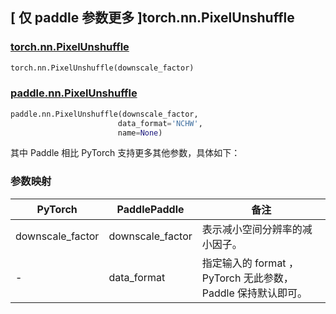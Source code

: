 ## [ 仅 paddle 参数更多 ]torch.nn.PixelUnshuffle
### [torch.nn.PixelUnshuffle](https://pytorch.org/docs/stable/generated/torch.nn.PixelUnshuffle.html?highlight=pixel#torch.nn.PixelUnshuffle)

```python
torch.nn.PixelUnshuffle(downscale_factor)
```

### [paddle.nn.PixelUnshuffle](https://www.paddlepaddle.org.cn/documentation/docs/zh/develop/api/paddle/nn/PixelUnshuffle_cn.html)

```python
paddle.nn.PixelUnshuffle(downscale_factor,
                        data_format='NCHW',
                        name=None)
```

其中 Paddle 相比 PyTorch 支持更多其他参数，具体如下：
### 参数映射
| PyTorch       | PaddlePaddle | 备注                                                   |
| ------------- | ------------ | ------------------------------------------------------ |
| downscale_factor   | downscale_factor | 表示减小空间分辨率的减小因子。                   |
| -   | data_format | 指定输入的 format ， PyTorch 无此参数， Paddle 保持默认即可。                  |
